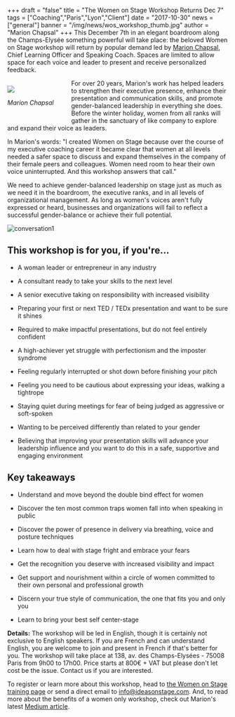 +++
draft		= "false"
title		= "The Women on Stage Workshop Returns Dec 7"
tags		= ["Coaching","Paris","Lyon","Client"]
date		= "2017-10-30"
news		= ["general"]
banner		= "/img/news/wos_workshop_thumb.jpg"
author		= "Marion Chapsal"
+++
This December 7th in an elegant boardroom along the Champs-Elysée something powerful will take place: the beloved Women on Stage workshop will return by popular demand led by [Marion Chapsal](https://www.ideasonstage.com/team/marion-chapsal/), Chief Learning Officer and Speaking Coach. Spaces are limited to allow space for each voice and leader to present and receive personalized feedback.

<figure style="float:left; margin: 1em 40px 1em 0px;">
  <img src="/img/news/marion-small-profile.jpg"  />
  <figcaption>
      <p style="text-align: center;"><em>Marion Chapsal</em></p>
  </figcaption>
</figure>


For over 20 years, Marion's work has helped leaders to strengthen their executive presence, enhance their presentation and communication skills, and promote gender-balanced leadership in everything she does. Before the winter holiday, women from all ranks will gather in the sanctuary of like company to explore and expand their voice as leaders.

In Marion's words: "I created Women on Stage because over the course of my executive coaching career it became clear that women at all levels needed a safer space to discuss and expand themselves in the company of their female peers and colleagues. Women need room to hear their own voice uninterrupted. And this workshop answers that call." 

We need to achieve gender-balanced leadership on stage just as much as we need it in the boardroom, the executive ranks, and in all levels of organizational management. As long as women's voices aren't fully expressed or heard, businesses and organizations will fail to reflect a successful gender-balance or achieve their full potential.

![conversation1][pic2]


## This workshop is for you, if you're…

* A woman leader or entrepreneur in any industry 

* A consultant ready to take your skills to the next level

* A senior executive taking on responsibility with increased visibility

* Preparing your first or next TED / TEDx presentation and want to be sure it shines

* Required to make impactful presentations, but do not feel entirely confident

* A high-achiever yet struggle with perfectionism and the imposter syndrome

* Feeling regularly interrupted or shot down before finishing your pitch

* Feeling you need to be cautious about expressing your ideas, walking a tightrope

* Staying quiet during meetings for fear of being judged as aggressive or soft-spoken

* Wanting to be perceived differently than related to your gender

* Believing that improving your presentation skills will advance your leadership influence and you want to do this in a safe, supportive and engaging environment

## Key takeaways

* Understand and move beyond the double bind effect for women

* Discover the ten most common traps women fall into when speaking in public

* Discover the power of presence in delivery via breathing, voice and posture techniques

* Learn how to deal with stage fright and embrace your fears

* Get the recognition you deserve with increased visibility and impact

* Get support and nourishment within a circle of women committed to their own personal and professional growth

* Discern your true style of communication, the one that fits you and only you
* Learn to bring your best self center-stage

**Details:** The workshop will be led in English, though it is certainly not exclusive to English speakers. If you are French and can understand English, you are welcome to join and present in French if that's better for you. The workshop will take place at 138, av. des Champs-Elysées - 75008 Paris from 9h00 to 17h00. Price starts at 800€ + VAT but please don't let cost be the issue. Contact us if you are interested.

To register or learn more about this workshop, head to [the Women on Stage training page](https://www.ideasonstage.com/training-workshops/women-on-stage/) or send a direct email to [info@ideasonstage.com](mailto:info@ideasonstage.com). And, to read more about the benefits of a women only workshop, check out Marion's latest [Medium article](https://medium.com/@IdeasonStage/5-benefits-of-women-only-workshops-af0863e8d423).

[pic1]: /img/news/marion-small-profile.jpg
[pic2]: /img/news/conversation1.jpg
